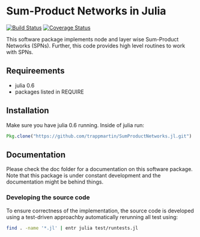 # Sum-Product Networks in Julia
[![Build Status](https://travis-ci.org/trappmartin/SumProductNetworks.jl.svg?branch=master)](https://travis-ci.org/trappmartin/SumProductNetworks.jl)
[![Coverage Status](https://coveralls.io/repos/github/trappmartin/SumProductNetworks.jl/badge.svg?branch=master)](https://coveralls.io/github/trappmartin/SumProductNetworks.jl?branch=master)

This software package implements node and layer wise Sum-Product Networks (SPNs). Further, this code provides high level routines to work with SPNs.


## Requireements
* julia 0.6
* packages listed in REQUIRE

## Installation
Make sure you have julia 0.6 running.
Inside of julia run:

```julia
Pkg.clone("https://github.com/trappmartin/SumProductNetworks.jl.git")
```

## Documentation
Please check the doc folder for a documentation on this software package. Note that this package is under constant development and the documentation might be behind things.

### Developing the source code
To ensure correctness of the implementation, the source code is developed using a test-driven approachby automatically rerunning all test using:

```bash
find . -name '*.jl' | entr julia test/runtests.jl
```
